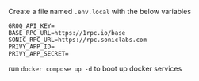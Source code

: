Create a file named `.env.local` with the below variables

```
GROQ_API_KEY=
BASE_RPC_URL=https://1rpc.io/base
SONIC_RPC_URL=https://rpc.soniclabs.com
PRIVY_APP_ID=
PRIVY_APP_SECRET=
```

run `docker compose up -d` to boot up docker services
